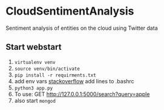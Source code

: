 # CloudSentimentAnalysis
Sentiment analysis of entities on the cloud using Twitter data

## Start webstart
1. `virtualenv venv`
2. `source venv/bin/activate`
3. `pip install -r requirments.txt`
5. add env vars [stackoverflow](https://askubuntu.com/questions/58814/how-do-i-add-environment-variables) add lines to .bashrc
4. `python3 app.py`
5. To use: GET http://127.0.0.1:5000/search?query=apple
6. also start `mongod`
